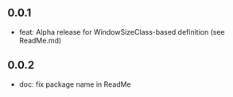 ## 0.0.1

* feat: Alpha release for WindowSizeClass-based definition (see ReadMe.md)

## 0.0.2

* doc: fix package name in ReadMe 
